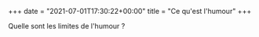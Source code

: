 +++
date = "2021-07-01T17:30:22+00:00"
title = "Ce qu'est l'humour"
+++

Quelle sont les limites de l'humour ?
